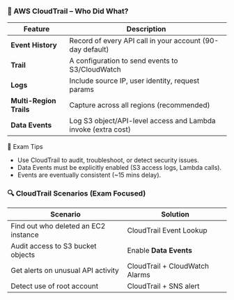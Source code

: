 ### 🧾 AWS CloudTrail – Who Did What?
| Feature                 | Description                                                   |
| ----------------------- | ------------------------------------------------------------- |
| **Event History**       | Record of every API call in your account (90-day default)     |
| **Trail**               | A configuration to send events to S3/CloudWatch               |
| **Logs**                | Include source IP, user identity, request params              |
| **Multi-Region Trails** | Capture across all regions (recommended)                      |
| **Data Events**         | Log S3 object/API-level access and Lambda invoke (extra cost) |

🧠 Exam Tips
- Use CloudTrail to audit, troubleshoot, or detect security issues.
- Data Events must be explicitly enabled (S3 access logs, Lambda calls).
- Events are eventually consistent (~15 mins delay).

### 🔍 CloudTrail Scenarios (Exam Focused)
| Scenario                             | Solution                       |
| ------------------------------------ | ------------------------------ |
| Find out who deleted an EC2 instance | CloudTrail Event Lookup        |
| Audit access to S3 bucket objects    | Enable **Data Events**         |
| Get alerts on unusual API activity   | CloudTrail + CloudWatch Alarms |
| Detect use of root account           | CloudTrail + SNS alert         |

